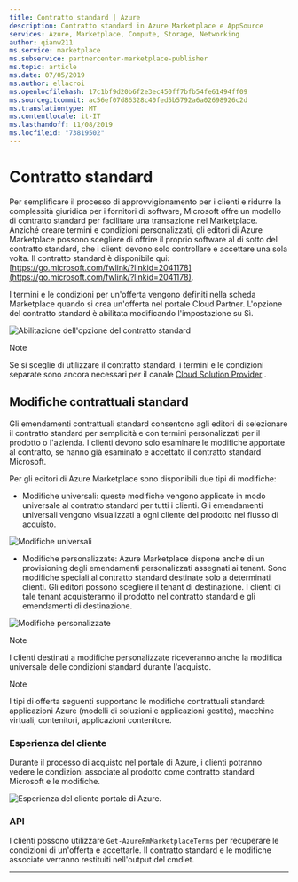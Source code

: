 ```yaml
---
title: Contratto standard | Azure
description: Contratto standard in Azure Marketplace e AppSource
services: Azure, Marketplace, Compute, Storage, Networking
author: qianw211
ms.service: marketplace
ms.subservice: partnercenter-marketplace-publisher
ms.topic: article
ms.date: 07/05/2019
ms.author: ellacroi
ms.openlocfilehash: 17c1bf9d20b6f2e3ec450ff7bfb54fe61494ff09
ms.sourcegitcommit: ac56ef07d86328c40fed5b5792a6a02698926c2d
ms.translationtype: MT
ms.contentlocale: it-IT
ms.lasthandoff: 11/08/2019
ms.locfileid: "73819502"
---
```

# <a name="standard-contract"></a>Contratto standard

Per semplificare il processo di approvvigionamento per i clienti e ridurre la complessità giuridica per i fornitori di software, Microsoft offre un modello di contratto standard per facilitare una transazione nel Marketplace. Anziché creare termini e condizioni personalizzati, gli editori di Azure Marketplace possono scegliere di offrire il proprio software al di sotto del contratto standard, che i clienti devono solo controllare e accettare una sola volta. Il contratto standard è disponibile qui: [https://go.microsoft.com/fwlink/?linkid=2041178](https://go.microsoft.com/fwlink/?linkid=2041178). 

I termini e le condizioni per un'offerta vengono definiti nella scheda Marketplace quando si crea un'offerta nel portale Cloud Partner. L'opzione del contratto standard è abilitata modificando l'impostazione su Sì.

![Abilitazione dell'opzione del contratto standard](media/marketplace-publishers-guide/standard-contract.png)

>[!Note] 
>Se si sceglie di utilizzare il contratto standard, i termini e le condizioni separate sono ancora necessari per il canale [Cloud Solution Provider](./cloud-solution-providers.md) .

## <a name="standard-contract-amendments"></a>Modifiche contrattuali standard

Gli emendamenti contrattuali standard consentono agli editori di selezionare il contratto standard per semplicità e con termini personalizzati per il prodotto o l'azienda.  I clienti devono solo esaminare le modifiche apportate al contratto, se hanno già esaminato e accettato il contratto standard Microsoft.

Per gli editori di Azure Marketplace sono disponibili due tipi di modifiche:

* Modifiche universali: queste modifiche vengono applicate in modo universale al contratto standard per tutti i clienti. Gli emendamenti universali vengono visualizzati a ogni cliente del prodotto nel flusso di acquisto.

![Modifiche universali](media/marketplace-publishers-guide/universal-amendaments.png)

* Modifiche personalizzate: Azure Marketplace dispone anche di un provisioning degli emendamenti personalizzati assegnati ai tenant. Sono modifiche speciali al contratto standard destinate solo a determinati clienti. Gli editori possono scegliere il tenant di destinazione. I clienti di tale tenant acquisteranno il prodotto nel contratto standard e gli emendamenti di destinazione.

![Modifiche personalizzate](media/marketplace-publishers-guide/custom-amendaments.png)

>[!Note] 
>I clienti destinati a modifiche personalizzate riceveranno anche la modifica universale delle condizioni standard durante l'acquisto.

>[!Note]
>I tipi di offerta seguenti supportano le modifiche contrattuali standard: applicazioni Azure (modelli di soluzioni e applicazioni gestite), macchine virtuali, contenitori, applicazioni contenitore.

### <a name="customer-experience"></a>Esperienza del cliente

Durante il processo di acquisto nel portale di Azure, i clienti potranno vedere le condizioni associate al prodotto come contratto standard Microsoft e le modifiche.

![Esperienza del cliente portale di Azure.](media/marketplace-publishers-guide/ibiza-customer-experience.png)

### <a name="api"></a>API

I clienti possono utilizzare `Get-AzureRmMarketplaceTerms` per recuperare le condizioni di un'offerta e accettarle. Il contratto standard e le modifiche associate verranno restituiti nell'output del cmdlet.

---
